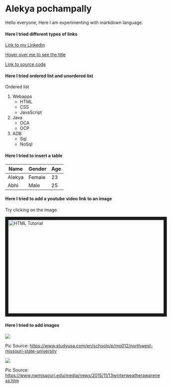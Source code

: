 # Alekya pochampally
Hello everyone, Here I am experimenting with markdown language. 

#### Here I tried different types of links

[Link to my Linkedin](https://www.linkedin.com/in/alekya-pochampally-643a07112/)

[Hover over me to see the title](https://www.w3schools.com/ "W3 schools")

[Link to source code](../master/README.md)


#### Here I tried ordered list and unordered list
Ordered list
1. Webapps
    * HTML
    * CSS
    * JavaScript
2. Java
    * OCA
    * OCP
3. ADB
    * Sql
    * NoSql

#### Here I tried to insert a table

| Name | Gender| Age  |
|--------|------|------|
|Alekya| Female |23 |
|Abhi|Male|25|



#### Here I tried to add a youtube video link to an image
Try clicking on the image.

<a href="http://www.youtube.com/watch?feature=player_embedded&v=UB1O30fR-EE
" target="_blank"><img src="http://img.youtube.com/vi/UB1O30fR-EE/0.jpg" 
alt="HTML Tutorial" width="500" height="300" border="10" /></a>

#### Here I tried to add images

![](https://23fb88ad5ca22a1b4d32-e1951aed44f4258f5fd1721b94cf0277.ssl.cf5.rackcdn.com/cdn_MkqQox71nIiFVC3b2R15-rElqNHf7SJv.jpg)

Pic Source: https://www.studyusa.com/en/schools/p/mo012/northwest-missouri-state-university

![](https://www.nwmissouri.edu/media/news/2015/11/images/adminsnowfall1.jpg)

Pic Source: https://www.nwmissouri.edu/media/news/2015/11/13winterweatherawareness.htm
